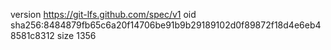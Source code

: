 version https://git-lfs.github.com/spec/v1
oid sha256:8484879fb65c6a20f14706be91b9b29189102d0f89872f18d4e6eb48581c8312
size 1356
